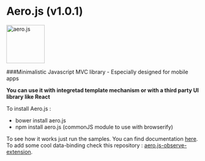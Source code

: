 Aero.js (v1.0.1)
====================

<img src="http://thibaud.bourgeois.free.fr/aerojs/img/aerojs.png" alt="aero.js" height="100px"/>

###Minimalistic Javascript MVC library - Especially designed for mobile apps

<b>You can use it with integretad template mechanism or with a third party UI library like React</b>

To install Aero.js :
- bower install aero.js
- npm install aero.js (commonJS module to use with browserify)

To see how it works just run the samples.
You can find documentation <a href="http://teabow.github.io/aero.js">here</a>.
<br>
To add some cool data-binding check this repository : <a href="https://github.com/teabow/aero.js-observe-extension">aero.js-observe-extension</a>.
